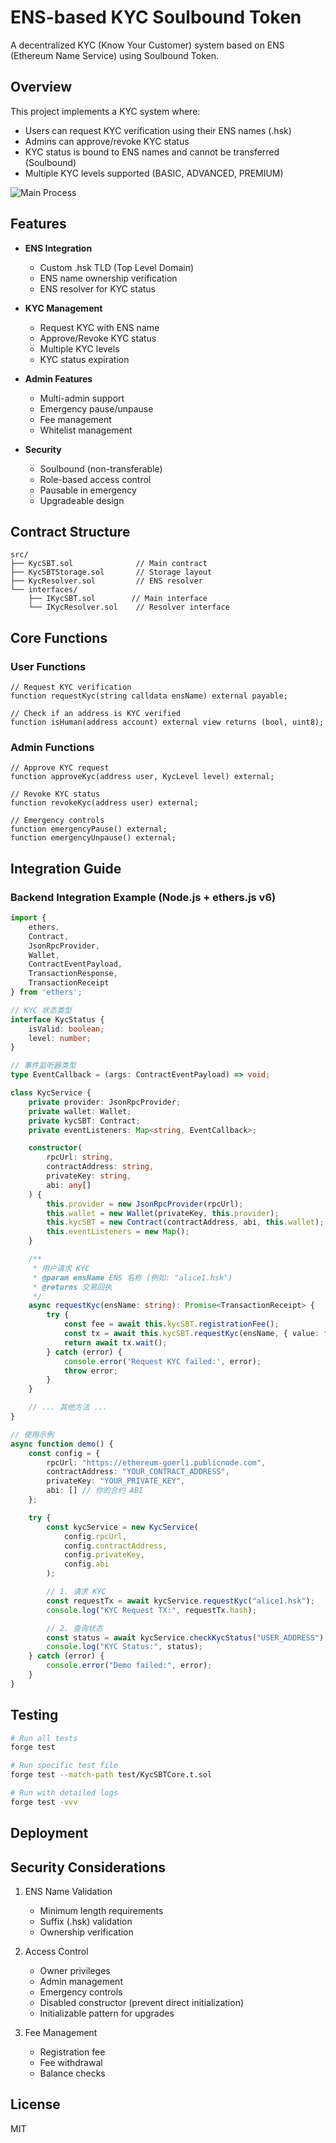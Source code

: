 # ENS-based KYC Soulbound Token

A decentralized KYC (Know Your Customer) system based on ENS (Ethereum Name Service) using Soulbound Token.

## Overview

This project implements a KYC system where:
- Users can request KYC verification using their ENS names (.hsk)
- Admins can approve/revoke KYC status
- KYC status is bound to ENS names and cannot be transferred (Soulbound)
- Multiple KYC levels supported (BASIC, ADVANCED, PREMIUM)

![Main Process](process.jpg "Main Process")
## Features

- **ENS Integration**
  - Custom .hsk TLD (Top Level Domain)
  - ENS name ownership verification
  - ENS resolver for KYC status

- **KYC Management**
  - Request KYC with ENS name
  - Approve/Revoke KYC status
  - Multiple KYC levels
  - KYC status expiration

- **Admin Features**
  - Multi-admin support
  - Emergency pause/unpause
  - Fee management
  - Whitelist management

- **Security**
  - Soulbound (non-transferable)
  - Role-based access control
  - Pausable in emergency
  - Upgradeable design

## Contract Structure

```solidity
src/
├── KycSBT.sol              // Main contract
├── KycSBTStorage.sol       // Storage layout
├── KycResolver.sol         // ENS resolver
└── interfaces/
    ├── IKycSBT.sol        // Main interface
    └── IKycResolver.sol    // Resolver interface
```

## Core Functions

### User Functions
```solidity
// Request KYC verification
function requestKyc(string calldata ensName) external payable;

// Check if an address is KYC verified
function isHuman(address account) external view returns (bool, uint8);
```

### Admin Functions
```solidity
// Approve KYC request
function approveKyc(address user, KycLevel level) external;

// Revoke KYC status
function revokeKyc(address user) external;

// Emergency controls
function emergencyPause() external;
function emergencyUnpause() external;
```

## Integration Guide

### Backend Integration Example (Node.js + ethers.js v6)

```typescript
import { 
    ethers, 
    Contract, 
    JsonRpcProvider, 
    Wallet, 
    ContractEventPayload,
    TransactionResponse,
    TransactionReceipt 
} from 'ethers';

// KYC 状态类型
interface KycStatus {
    isValid: boolean;
    level: number;
}

// 事件监听器类型
type EventCallback = (args: ContractEventPayload) => void;

class KycService {
    private provider: JsonRpcProvider;
    private wallet: Wallet;
    private kycSBT: Contract;
    private eventListeners: Map<string, EventCallback>;

    constructor(
        rpcUrl: string, 
        contractAddress: string, 
        privateKey: string, 
        abi: any[]
    ) {
        this.provider = new JsonRpcProvider(rpcUrl);
        this.wallet = new Wallet(privateKey, this.provider);
        this.kycSBT = new Contract(contractAddress, abi, this.wallet);
        this.eventListeners = new Map();
    }

    /**
     * 用户请求 KYC
     * @param ensName ENS 名称 (例如: "alice1.hsk")
     * @returns 交易回执
     */
    async requestKyc(ensName: string): Promise<TransactionReceipt> {
        try {
            const fee = await this.kycSBT.registrationFee();
            const tx = await this.kycSBT.requestKyc(ensName, { value: fee });
            return await tx.wait();
        } catch (error) {
            console.error('Request KYC failed:', error);
            throw error;
        }
    }

    // ... 其他方法 ...
}

// 使用示例
async function demo() {
    const config = {
        rpcUrl: "https://ethereum-goerli.publicnode.com",
        contractAddress: "YOUR_CONTRACT_ADDRESS",
        privateKey: "YOUR_PRIVATE_KEY",
        abi: [] // 你的合约 ABI
    };

    try {
        const kycService = new KycService(
            config.rpcUrl,
            config.contractAddress,
            config.privateKey,
            config.abi
        );

        // 1. 请求 KYC
        const requestTx = await kycService.requestKyc("alice1.hsk");
        console.log("KYC Request TX:", requestTx.hash);

        // 2. 查询状态
        const status = await kycService.checkKycStatus("USER_ADDRESS");
        console.log("KYC Status:", status);
    } catch (error) {
        console.error("Demo failed:", error);
    }
}
```

## Testing

```bash
# Run all tests
forge test

# Run specific test file
forge test --match-path test/KycSBTCore.t.sol

# Run with detailed logs
forge test -vvv
```

## Deployment



## Security Considerations

1. ENS Name Validation
   - Minimum length requirements
   - Suffix (.hsk) validation
   - Ownership verification

2. Access Control
   - Owner privileges
   - Admin management
   - Emergency controls
   - Disabled constructor (prevent direct initialization)
   - Initializable pattern for upgrades

3. Fee Management
   - Registration fee
   - Fee withdrawal
   - Balance checks

## License

MIT
